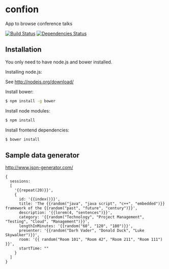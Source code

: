 # confion
App to browse conference talks

[![Build Status](https://travis-ci.org/webplatformz/confion.svg?branch=master)](https://travis-ci.org/webplatformz/confion)
[![Dependencies Status](https://david-dm.org/webplatformz/confion.png)](https://david-dm.org/webplatformz/confion)

## Installation
You only need to have node.js and bower installed. 

Installing node.js: 

See http://nodejs.org/download/


Install bower: 
```sh
$ npm install -g bower
```
Install node modules:
```sh
$ npm install
```

Install frontend dependencies: 
```sh
$ bower install
```


## Sample data generator
http://www.json-generator.com/

            
    {
      sessions:
      [
        '{{repeat(20)}}',
        {
          id: '{{index()}}',
          title: 'The {{random("java", "java script", "c++", "embedded")}} framework of the {{random("past", "future", "century")}}',
          description: '{{lorem(4, "sentences")}}',
          category: '{{random("Technology", "Project Management", "Testing", "Cloud", "Management")}}',
          lengthInMinutes: '{{random("60", "120", "180")}}',
          presenter: '{{random("Darh Vader", "Donald Duck", "Luke Skywalker")}}',
          room: '{{ random("Room 101", "Room 42", "Room 211", "Room 111") }}',
          startTime: ""
        }
      ]
    }
